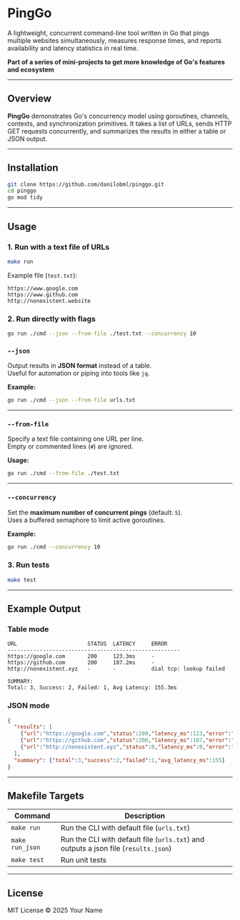 # PingGo

A lightweight, concurrent command-line tool written in Go that pings multiple websites simultaneously, measures response times, and reports availability and latency statistics in real time.

**Part of a series of mini-projects to get more knowledge of Go's features and ecosystem**

---

## Overview

**PingGo** demonstrates Go's concurrency model using goroutines, channels, contexts, and synchronization primitives. It takes a list of URLs, sends HTTP GET requests concurrently, and summarizes the results in either a table or JSON output.

---

## Installation

```bash
git clone https://github.com/danilobml/pinggo.git
cd pinggo
go mod tidy
```

---

## Usage

### 1. Run with a text file of URLs
```bash
make run
```
Example file (`test.txt`):
```
https://www.google.com
https://www.github.com
http://nonexistent.website
```

### 2. Run directly with flags
```bash
go run ./cmd --json --from-file ./test.txt --concurrency 10
```

### `--json`
Output results in **JSON format** instead of a table.  
Useful for automation or piping into tools like `jq`.

**Example:**
```bash
go run ./cmd --json --from-file urls.txt
```

---

### `--from-file`
Specify a text file containing one URL per line.  
Empty or commented lines (`#`) are ignored.

**Usage:**
```bash
go run ./cmd --from-file ./test.txt
```

---

### `--concurrency`
Set the **maximum number of concurrent pings** (default: `5`).  
Uses a buffered semaphore to limit active goroutines.

**Example:**
```bash
go run ./cmd --concurrency 10
```

### 3. Run tests
```bash
make test
```

---

## Example Output

### Table mode
```
URL                      STATUS  LATENCY     ERROR
------------------------------------------------------
https://google.com       200     123.3ms     -
https://github.com       200     187.2ms     -
http://nonexistent.xyz   -       -           dial tcp: lookup failed

SUMMARY:
Total: 3, Success: 2, Failed: 1, Avg Latency: 155.3ms
```

### JSON mode
```json
{
  "results": [
    {"url":"https://google.com","status":200,"latency_ms":123,"error":""},
    {"url":"https://github.com","status":200,"latency_ms":187,"error":""},
    {"url":"http://nonexistent.xyz","status":0,"latency_ms":0,"error":"lookup failed"}
  ],
  "summary": {"total":3,"success":2,"failed":1,"avg_latency_ms":155}
}
```

---

## Makefile Targets

| Command | Description |
|----------|-------------|
| `make run` | Run the CLI with default file (`urls.txt`) |
| `make run_json` | Run the CLI with default file (`urls.txt`) and outputs a json file (`results.json`)|
| `make test` | Run unit tests |

---

## License

MIT License © 2025 Your Name
